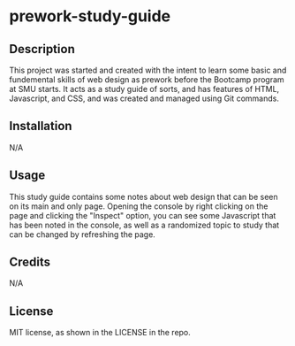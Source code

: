 # prework-study-guide

## Description

This project was started and created with the intent to learn some basic and fundemental skills of web design as prework before the Bootcamp program at SMU starts. It acts as a study guide of sorts, and has features of HTML, Javascript, and CSS, and was created and managed using Git commands.

## Installation

N/A

## Usage

This study guide contains some notes about web design that can be seen on its main and only page. Opening the console by right clicking on the page and clicking the "Inspect" option, you can see some Javascript that has been noted in the console, as well as a randomized topic to study that can be changed by refreshing the page.

## Credits

N/A

## License

MIT license, as shown in the LICENSE in the repo.